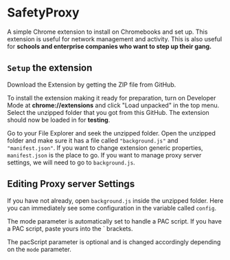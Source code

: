 # SafetyProxy
A simple Chrome extension to install on Chromebooks and set up. This extension is useful for network management and activity. This is also useful for **schools and enterprise companies who want to step up their gang.**

## `Setup` the extension
Download the Extension by getting the ZIP file from GitHub.

To install the extension making it ready for preparation, turn on Developer Mode at __chrome://extensions__ and click "Load unpacked" in the top menu. Select the unzipped folder that you got from this GitHub. The extension should now be loaded in for **testing**.

Go to your File Explorer and seek the unzipped folder. Open the unzipped folder and make sure it has a file called `"background.js"` and `"manifest.json"`. If you want to change extension generic properties, `manifest.json` is the place to go. If you want to manage proxy server settings, we will need to go to `background.js`.

## Editing Proxy server Settings
If you have not already, open `background.js` inside the unzipped folder. Here you can immediately see some configuration in the variable called `config`.

The mode parameter is automatically set to handle a PAC script. If you have a PAC script, paste yours into the ` brackets.

The pacScript parameter is optional and is changed accordingly depending on the `mode` parameter.

